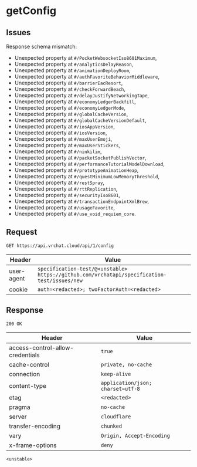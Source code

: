 # getConfig

## Issues
Response schema mismatch:
* Unexpected property at ``#/PocketWebsocketIso8601Maximum``,
* Unexpected property at ``#/analyticsDelayReason``,
* Unexpected property at ``#/animationDeployRoom``,
* Unexpected property at ``#/authFavoriteBehaviorMiddleware``,
* Unexpected property at ``#/barrierEacResort``,
* Unexpected property at ``#/checkForwardBeach``,
* Unexpected property at ``#/delayJustifyNetworkingTape``,
* Unexpected property at ``#/economyLedgerBackfill``,
* Unexpected property at ``#/economyLedgerMode``,
* Unexpected property at ``#/globalCacheVersion``,
* Unexpected property at ``#/globalCacheVersionDefault``,
* Unexpected property at ``#/iosAppVersion``,
* Unexpected property at ``#/iosVersion``,
* Unexpected property at ``#/maxUserEmoji``,
* Unexpected property at ``#/maxUserStickers``,
* Unexpected property at ``#/ninkilim``,
* Unexpected property at ``#/packetSocketPublishVector``,
* Unexpected property at ``#/performanceTutorialModelDownload``,
* Unexpected property at ``#/prototypeAnimationHeap``,
* Unexpected property at ``#/questMinimumLowMemoryThreshold``,
* Unexpected property at ``#/restSpray``,
* Unexpected property at ``#/rttReplication``,
* Unexpected property at ``#/securityIso8601``,
* Unexpected property at ``#/transactionEndpointXmlBrew``,
* Unexpected property at ``#/usageFavorite``,
* Unexpected property at ``#/use_void_requiem_core``.
## Request
`GET https://api.vrchat.cloud/api/1/config`

| Header | Value |
| ------ | ----- |
| user-agent | `specification-test/@<unstable> https://github.com/vrchatapi/specification-test/issues/new` |
| cookie | `auth=<redacted>; twoFactorAuth=<redacted>` |


## Response
`200 OK`

| Header | Value |
| ------ | ----- |
| access-control-allow-credentials | `true` |
| cache-control | `private, no-cache` |
| connection | `keep-alive` |
| content-type | `application/json; charset=utf-8` |
| etag | `<redacted>` |
| pragma | `no-cache` |
| server | `cloudflare` |
| transfer-encoding | `chunked` |
| vary | `Origin, Accept-Encoding` |
| x-frame-options | `deny` |

```jsonc
<unstable>
```
